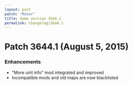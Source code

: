 ```yaml
---
layout: post
patch: "Minor"
title: Game version 3644.1
permalink: changelog/3644.1
---
```


# Patch 3644.1 (August 5, 2015)

### Enhancements

- "More unit info" mod integrated and improved
- Incompatible mods and old maps are now blacklisted
